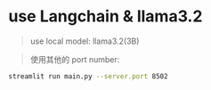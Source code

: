 # use Langchain & llama3.2

> use local model: llama3.2(3B) 
>

> 使用其他的 port number:
```bash
streamlit run main.py --server.port 8502
```